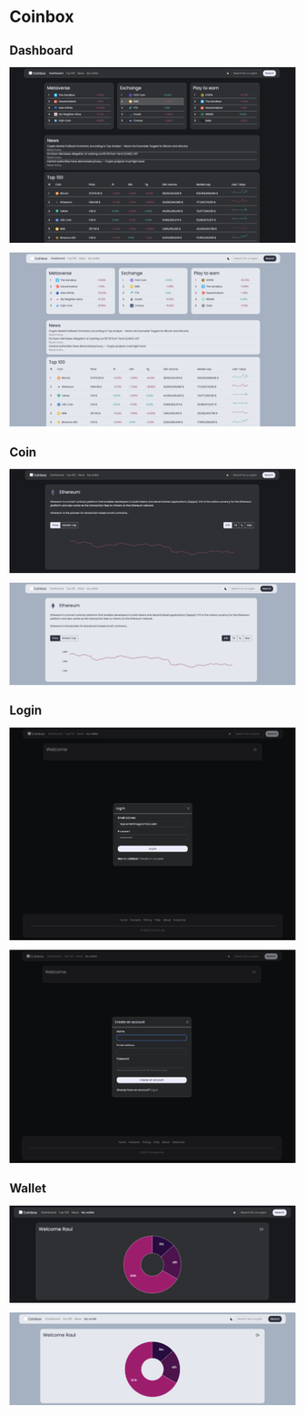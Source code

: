# Coinbox

## Dashboard
![alt text](https://github.com/raulsorrentino/coinbox/blob/main/doc/dash(dark).png?raw=true)

![alt text](https://github.com/raulsorrentino/coinbox/blob/main/doc/dash(light).png?raw=true)

## Coin
![alt text](https://github.com/raulsorrentino/coinbox/blob/main/doc/coin(dark).png?raw=true)

![alt text](https://github.com/raulsorrentino/coinbox/blob/main/doc/coin(light).png?raw=true)


## Login
![alt text](https://github.com/raulsorrentino/coinbox/blob/main/doc/login(dark).png?raw=true)

![alt text](https://github.com/raulsorrentino/coinbox/blob/main/doc/signup(dark).png?raw=true)

## Wallet
![alt text](https://github.com/raulsorrentino/coinbox/blob/main/doc/wallet(dark).png?raw=true)

![alt text](https://github.com/raulsorrentino/coinbox/blob/main/doc/wallet(light).png?raw=true)